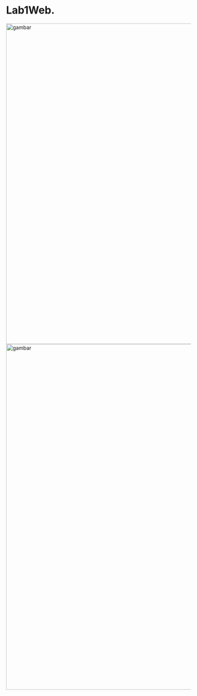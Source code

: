 # Lab1Web.
<img width="1838" height="872" alt="gambar" src="https://github.com/user-attachments/assets/1c2e9acd-ac5c-44f0-bacf-36bc0dabe45c" />
<img width="1916" height="940" alt="gambar" src="https://github.com/user-attachments/assets/0190dda2-3690-43eb-977e-004eddc9aa88" />
